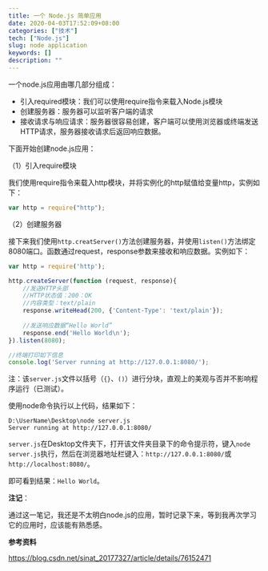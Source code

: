 ```yaml
---
title: 一个 Node.js 简单应用
date: 2020-04-03T17:52:09+08:00
categories: ["技术"]
tech: ["Node.js"]
slug: node application
keywords: []
description: ""
---
```


一个node.js应用由哪几部分组成：

* 引入required模块：我们可以使用require指令来载入Node.js模块
* 创建服务器：服务器可以监听客户端的请求
* 接收请求与响应请求：服务器很容易创建，客户端可以使用浏览器或终端发送HTTP请求，服务器接收请求后返回响应数据。

下面开始创建node.js应用：

（1）引入require模块

我们使用require指令来载入http模块，并将实例化的http赋值给变量http，实例如下：

```js
var http = require("http");
```

（2）创建服务器

接下来我们使用`http.creatServer()`方法创建服务器，并使用`listen()`方法绑定8080端口。函数通过request，response参数来接收和响应数据。实例如下：

```js
var http = require('http');

http.createServer(function (request, response){
    //发送HTTP头部
    //HTTP状态值：200：OK
    //内容类型：text/plain
    response.writeHead(200, {'Content-Type': 'text/plain'});
    
    //发送响应数据“Hello World”
    response.end('Hello World\n');
}).listen(8080);

//终端打印如下信息
console.log('Server running at http://127.0.0.1:8080/');
```

注：该`server.js`文件以括号（`{}`、`()`）进行分块，直观上的美观与否并不影响程序运行（已测试）。

使用node命令执行以上代码，结果如下：

```
D:\UserName\Desktop\node server.js
Server running at http://127.0.0.1:8080/
```

`server.js`在Desktop文件夹下，打开该文件夹目录下的命令提示符，键入`node server.js`执行，然后在浏览器地址栏键入：`http://127.0.0.1:8080/`或`http://localhost:8080/`。

即可看到结果：`Hello World`。

**注记**：

通过这一笔记，我还是不太明白node.js的应用，暂时记录下来，等到我再次学习它的应用时，应该能有熟悉感。

**参考资料**

https://blog.csdn.net/sinat_20177327/article/details/76152471